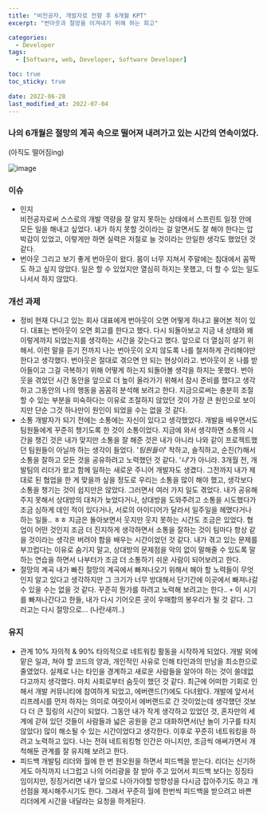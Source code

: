 ```yaml
---
title: "비전공자, 개발자로 전향 후 6개월 KPT"
excerpt: "번아웃과 절망을 이겨내기 위해 하는 회고"

categories:
  - Developer
tags:
  - [Software, web, Developer, Software Developer]

toc: true
toc_sticky: true
 
date: 2022-06-28
last_modified_at: 2022-07-04
---
```


### **나의 6개월은 절망의 계곡 속으로 떨어져 내려가고 있는 시간의 연속이었다.**
(아직도 떨어짐ing)

![image](https://user-images.githubusercontent.com/65106740/176155489-1a262cd8-283f-4b1b-9a62-905a165c4d3e.png)


### 이슈
  - 인지 <br />
    비전공자로써 스스로의 개발 역량을 잘 알지 못하는 상태에서 스프린트 일정 안에 모든 일을 해내고 싶었다. 내가 하지 못할 것이라는 걸 알면서도 잘 해야 한다는 압박감이 있었고, 이렇게만 하면 실력은 저절로 늘 것이라는 안일한 생각도 했었던 것 같다.
  - 번아웃
    그리고 보기 좋게 번아웃이 왔다. 몸이 너무 지쳐서 주말에는 침대에서 꼼짝도 하고 싶지 않았다. 일은 할 수 있었지만 열심히 하지는 못했고, 더 할 수 있는 일도 나서서 하지 않았다.


### 개선 과제
  - 정비
    현재 다니고 있는 회사 대표에게 번아웃이 오면 어떻게 하냐고 물어본 적이 있다. 대표는 번아웃이 오면 회고를 한다고 했다. 다시 되돌아보고 지금 내 상태와 왜 이렇게까지 되었는지를 생각하는 시간을 갖는다고 했다. 앞으로 더 열심히 살기 위해서.
    이런 말을 듣기 전까지 나는 번아웃이 오지 않도록 나를 철저하게 관리해야만 한다고 생각했다. 번아웃은 절대로 겪으면 안 되는 현상이라고. 번아웃이 온 나를 받아들이고 그걸 극복하기 위해 어떻게 하는지 되돌아볼 생각을 하지는 못했다. 
    번아웃을 겪었던 시간 동안을 앞으로 더 높이 올라가기 위해서 잠시 준비를 했다고 생각하고 그동안의 나의 행동을 꼼꼼히 분석해 보려고 한다. 지금으로써는 충분히 조절할 수 있는 부분을 미숙하다는 이유로 조절하지 않았던 것이 가장 큰 원인으로 보이지만 단순 그것 하나만이 원인이 되었을 수는 없을 것 같다.
  - 소통
    개발자가 되기 전에는 소통에는 자신이 있다고 생각했었다. 개발을 배우면서도 팀원들에게 꾸준히 챙기도록 한 것이 소통이었다. 지금에 와서 생각하면 소통의 시간을 챙긴 것은 내가 맞지만 소통을 잘 해준 것은 내가 아니라 나와 같이 프로젝트했던 팀원들이 아닐까 하는 생각이 들었다. '*팀원들이*' 착하고, 솔직하고, 순진(?)해서 소통을 잘하고 모든 것을 공유하려고 노력했던 것 같다. '*나*'가 아니라.
    3개월 전, 개발팀의 리더가 왔고 함께 일하는 새로운 주니어 개발자도 생겼다. 그전까지 내가 제대로 된 협업을 한 게 맞을까 싶을 정도로 우리는 소통을 많이 해야 했고, 생각보다 소통을 챙기는 것이 쉽지만은 않았다. 그러면서 여러 가지 일도 겪었다. 내가 공유해 주지 못해서 상대방의 대처가 늦었다거나, 상대방을 도와주려고 소통을 시도했다가 조금 심하게 데인 적이 있다거나, 서로의 아이디어가 달라서 일주일을 헤맸다거나 하는 일들.. ㅎㅎ 지금은 돌아보면서 웃지만 웃지 못하는 시간도 조금은 있었다. 협업이 어떤 것인지 조금 더 진지하게 생각하면서 소통을 잘하는 것이 팀마다 항상 같을 것이라는 생각은 버려야 함을 배우는 시간이었던 것 같다. 
    내가 겪고 있는 문제를 부끄럽다는 이유로 숨기지 말고, 상대방의 문제점을 악의 없이 말해줄 수 있도록 말하는 연습을 하면서 나부터가 조금 더 소통하기 쉬운 사람이 되어보려고 한다.
  - 절망의 계곡
    내가 빠진 절망의 계곡에서 빠져나오기 위해서 해야 할 노력들이 무엇인지 알고 있다고 생각하지만 그 크기가 너무 방대해서 단기간에 이곳에서 빠져나갈 수 있을 수는 없을 것 같다. 꾸준히 뭔가를 하려고 노력해 보려고는 한다..
    `+` 이 시기를 빠져나간다고 한들, 내가 다시 기어오른 곳이 우매함의 봉우리가 될 것 같다. 그러고는 다시 절망으로... (나란새끼..)


### 유지
  - 관계
    10% 자의적 & 90% 타의적으로 네트워킹 활동을 시작하게 되었다. 개발 외에 맡은 일과, 쳐야 할 코드의 양과, 개인적인 사유로 인해 타인과의 만남을 최소한으로 줄였었다. 실제로 나는 타인을 경계하고 새로운 사람들을 알아야 하는 것이 쓸데없다고까지 생각했다. 마치 사회로부터 숨듯이 했던 것 같다.
    최근에 어떠한 기회로 인해서 개발 커뮤니티에 참여하게 되었고, 에버랜드(?)에도 다녀왔다. 개발에 앞서서 리프레시를 먼저 하자는 의미로 여럿이서 에버랜드로 간 것이었는데 생각했던 것보다 더 큰 힐링의 시간이 되었다. 그동안 내가 작게 생각하고 있었던 것, 혼자만의 세계에 갇혀 있던 것들이 사람들과 넓은 공원을 걷고 대화하면서(난 놀이 기구를 타지 않았다) 많이 해소될 수 있는 시간이었다고 생각한다.
    이후로 꾸준히 네트워킹을 하려고 노력하고 있다. 나는 전혀 네트워킹형 인간은 아니지만, 조금씩 애써가면서 개척해둔 관계를 잘 유지해 보려고 한다.
  - 피드백
    개발팀 리더와 월에 한 번 원오원을 하면서 피드백을 받는다. 리더는 신기하게도 아직까지 너그럽고 나의 어리광을 잘 받아 주고 있어서 피드백 보다는 징징타임이지만, 징징거리면 내가 앞으로 나아가야할 방향성을 다시금 잡아주기도 하고 개선점을 제시해주시기도 한다. 그래서 꾸준히 월에 한번씩 피드백을 받으려고 바쁜 리더에게 시간을 내달라는 요청을 하게된다.

